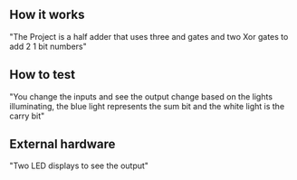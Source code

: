 <!---

This file is used to generate your project datasheet. Please fill in the information below and delete any unused
sections.

You can also include images in this folder and reference them in the markdown. Each image must be less than
512 kb in size, and the combined size of all images must be less than 1 MB.
-->

## How it works

"The Project is a half adder that uses three and gates and two Xor gates to add 2 1 bit numbers"

## How to test

"You change the inputs and see the output change based on the lights illuminating, the blue light represents the sum bit and the white light is the carry bit"

## External hardware

"Two LED displays to see the output"
